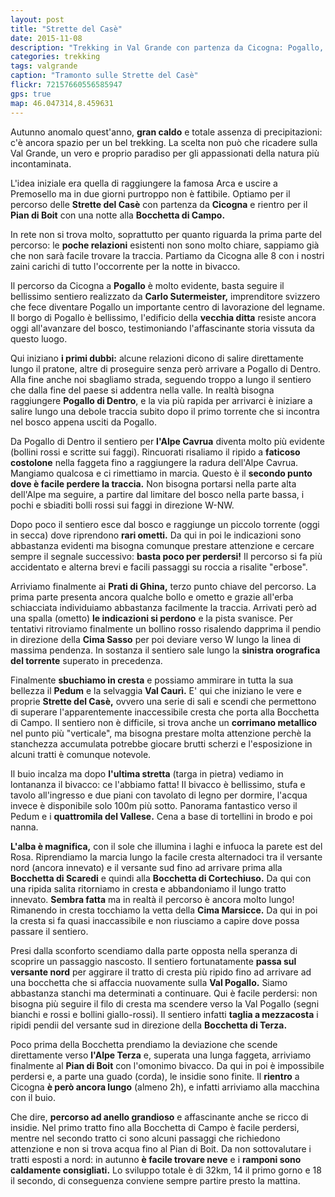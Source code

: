 ```yaml
---
layout: post
title: "Strette del Casè"
date: 2015-11-08
description: "Trekking in Val Grande con partenza da Cicogna: Pogallo, Strette del Casè, notte alla Bocchetta di Campo e rientro per sentiero Bove e il Pian di Boit"
categories: trekking
tags: valgrande  
caption: "Tramonto sulle Strette del Casè"
flickr: 72157660556585947
gps: true
map: 46.047314,8.459631
---
```


Autunno anomalo quest'anno, **gran caldo** e totale assenza di precipitazioni: c'è ancora spazio per un bel trekking. La scelta non può che ricadere sulla Val Grande, un vero e proprio paradiso per gli appassionati della natura più incontaminata.

L'idea iniziale era quella di raggiungere la famosa Arca e uscire a Premosello ma in due giorni purtroppo non è fattibile. Optiamo per il percorso delle **Strette del Casè** con partenza da **Cicogna** e rientro per il **Pian di Boit** con una notte alla **Bocchetta di Campo.**

In rete non si trova molto, soprattutto per quanto riguarda la prima parte del percorso: le **poche relazioni** esistenti non sono molto chiare, sappiamo già che non sarà facile trovare la traccia. Partiamo da Cicogna alle 8 con i nostri zaini carichi di tutto l'occorrente per la notte in bivacco.

Il percorso da Cicogna a **Pogallo** è molto evidente, basta seguire il bellissimo sentiero realizzato da **Carlo Sutermeister,** imprenditore svizzero che fece diventare Pogallo un importante centro di lavorazione del legname. Il borgo di Pogallo è bellissimo, l'edificio della **vecchia ditta** resiste ancora oggi all'avanzare del bosco, testimoniando l'affascinante storia vissuta da questo luogo.

Qui iniziano **i primi dubbi:** alcune relazioni dicono di salire direttamente lungo il pratone, altre di proseguire senza però arrivare a Pogallo di Dentro. Alla fine anche noi sbagliamo strada, seguendo troppo a lungo il sentiero che dalla fine del paese si addentra nella valle. In realtà bisogna raggiungere **Pogallo di Dentro**, e la via più rapida per arrivarci è iniziare a salire lungo una debole traccia subito dopo il primo torrente che si incontra nel bosco appena usciti da Pogallo.

Da Pogallo di Dentro il sentiero per **l'Alpe Cavrua** diventa molto più evidente (bollini rossi e scritte sui faggi). Rincuorati risaliamo il ripido a **faticoso costolone** nella faggeta fino a raggiungere la radura dell'Alpe Cavrua. Mangiamo qualcosa e ci rimettiamo in marcia. Questo è il **secondo punto dove è facile perdere la traccia.** Non bisogna portarsi nella parte alta dell'Alpe ma seguire, a partire dal limitare del bosco nella parte bassa, i pochi e sbiaditi bolli rossi sui faggi in direzione W-NW.

Dopo poco il sentiero esce dal bosco e raggiunge un piccolo torrente (oggi in secca) dove riprendono **rari ometti.** Da qui in poi le indicazioni sono abbastanza evidenti ma bisogna comunque prestare attenzione e cercare sempre il segnale successivo: **basta poco per perdersi!** Il percorso si fa più accidentato e alterna brevi e facili passaggi su roccia a risalite "erbose".

Arriviamo finalmente ai **Prati di Ghina,** terzo punto chiave del percorso. La prima parte presenta ancora qualche bollo e ometto e grazie all'erba schiacciata individuiamo abbastanza facilmente la traccia. Arrivati però ad una spalla (ometto) **le indicazioni si perdono** e la pista svanisce. Per tentativi ritroviamo finalmente un bollino rosso risalendo dapprima il pendio in direzione della **Cima Sasso** per poi deviare verso W lungo la linea di massima pendenza. In sostanza il sentiero sale lungo la **sinistra orografica del torrente** superato in precedenza.

Finalmente **sbuchiamo in cresta** e possiamo ammirare in tutta la sua bellezza il **Pedum** e la selvaggia **Val Caurì.** E' qui che iniziano le vere e proprie **Strette del Casè,** ovvero una serie di sali e scendi che permettono di superare l'apparentemente inaccessibile cresta che porta alla Bocchetta di Campo. Il sentiero non è difficile, si trova anche un **corrimano metallico** nel punto più "verticale", ma bisogna prestare molta attenzione perchè la stanchezza accumulata potrebbe giocare brutti scherzi e l'esposizione in alcuni tratti è comunque notevole.

Il buio incalza ma dopo **l'ultima stretta** (targa in pietra) vediamo in lontananza il bivacco: ce l'abbiamo fatta! Il bivacco è bellissimo, stufa e tavolo all'ingresso e due piani con tavolato di legno per dormire, l'acqua invece è disponibile solo 100m più sotto. Panorama fantastico verso il Pedum e i **quattromila del Vallese.** Cena a base di tortellini in brodo e poi nanna.

**L'alba è magnifica,** con il sole che illumina i laghi e infuoca la parete est del Rosa. Riprendiamo la marcia lungo la facile cresta alternadoci tra il versante nord (ancora innevato) e il versante sud fino ad arrivare prima alla **Bocchetta di Scaredi** e quindi alla **Bocchetta di Cortechiuso.** Da qui con una ripida salita ritorniamo in cresta e abbandoniamo il lungo tratto innevato. **Sembra fatta** ma in realtà il percorso è ancora molto lungo! Rimanendo in cresta tocchiamo la vetta della **Cima Marsicce.** Da qui in poi la cresta si fa quasi inaccassibile e non riusciamo a capire dove possa passare il sentiero.

Presi dalla sconforto scendiamo dalla parte opposta nella speranza di scoprire un passaggio nascosto. Il sentiero fortunatamente **passa sul versante nord** per aggirare il tratto di cresta più ripido fino ad arrivare ad una bocchetta che si affaccia nuovamente sulla **Val Pogallo.** Siamo abbastanza stanchi ma determinati a continuare. Qui è facile perdersi: non bisogna più seguire il filo di cresta ma scendere verso la Val Pogallo (segni bianchi e rossi e bollini giallo-rossi). Il sentiero infatti **taglia a mezzacosta** i ripidi pendii del versante sud in direzione della **Bocchetta di Terza.** 

Poco prima della Bocchetta prendiamo la deviazione che scende direttamente verso **l'Alpe Terza** e, superata una lunga faggeta, arriviamo finalmente al **Pian di Boit** con l'omonimo bivacco. Da qui in poi è impossibile perdersi e, a parte una guado (corda), le insidie sono finite. Il **rientro** a Cicogna **è però ancora lungo** (almeno 2h), e infatti arriviamo alla macchina con il buio.

Che dire, **percorso ad anello grandioso** e affascinante anche se ricco di insidie. Nel primo tratto fino alla Bocchetta di Campo è facile perdersi, mentre nel secondo tratto ci sono alcuni passaggi che richiedono attenzione e non si trova acqua fino al Pian di Boit. Da non sottovalutare i tratti esposti a nord: in autunno **è facile trovare neve** e i **ramponi sono caldamente consigliati.** Lo sviluppo totale è di 32km, 14 il primo gorno e 18 il secondo, di conseguenza conviene sempre partire presto la mattina. 